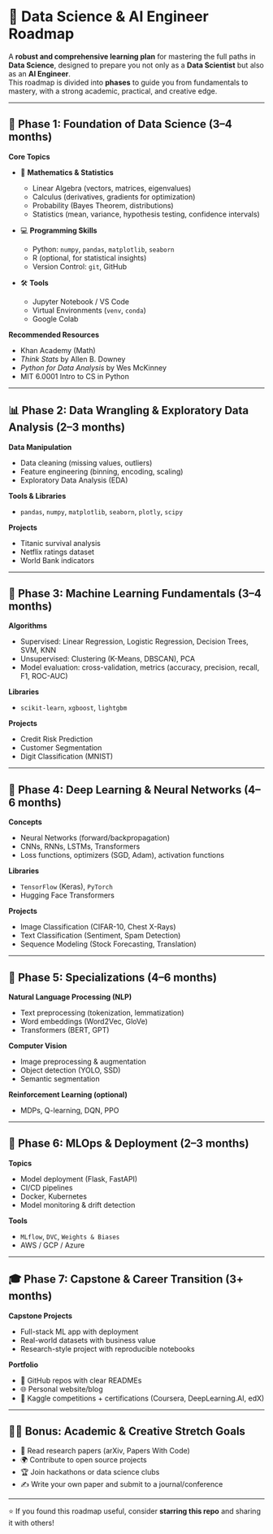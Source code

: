 # 🧭 Data Science & AI Engineer Roadmap

A **robust and comprehensive learning plan** for mastering the full paths in **Data Science**, designed to prepare you not only as a **Data Scientist** but also as an **AI Engineer**.  
This roadmap is divided into **phases** to guide you from fundamentals to mastery, with a strong academic, practical, and creative edge.

---

## 🧠 Phase 1: Foundation of Data Science (3–4 months)

**Core Topics**
- 📐 **Mathematics & Statistics**  
  - Linear Algebra (vectors, matrices, eigenvalues)  
  - Calculus (derivatives, gradients for optimization)  
  - Probability (Bayes Theorem, distributions)  
  - Statistics (mean, variance, hypothesis testing, confidence intervals)  

- 💻 **Programming Skills**  
  - Python: `numpy`, `pandas`, `matplotlib`, `seaborn`  
  - R (optional, for statistical insights)  
  - Version Control: `git`, GitHub  

- 🛠 **Tools**  
  - Jupyter Notebook / VS Code  
  - Virtual Environments (`venv`, `conda`)  
  - Google Colab  

**Recommended Resources**
- Khan Academy (Math)  
- *Think Stats* by Allen B. Downey  
- *Python for Data Analysis* by Wes McKinney  
- MIT 6.0001 Intro to CS in Python  

---

## 📊 Phase 2: Data Wrangling & Exploratory Data Analysis (2–3 months)

**Data Manipulation**
- Data cleaning (missing values, outliers)  
- Feature engineering (binning, encoding, scaling)  
- Exploratory Data Analysis (EDA)  

**Tools & Libraries**
- `pandas`, `numpy`, `matplotlib`, `seaborn`, `plotly`, `scipy`  

**Projects**
- Titanic survival analysis  
- Netflix ratings dataset  
- World Bank indicators  

---

## 🤖 Phase 3: Machine Learning Fundamentals (3–4 months)

**Algorithms**
- Supervised: Linear Regression, Logistic Regression, Decision Trees, SVM, KNN  
- Unsupervised: Clustering (K-Means, DBSCAN), PCA  
- Model evaluation: cross-validation, metrics (accuracy, precision, recall, F1, ROC-AUC)  

**Libraries**
- `scikit-learn`, `xgboost`, `lightgbm`  

**Projects**
- Credit Risk Prediction  
- Customer Segmentation  
- Digit Classification (MNIST)  

---

## 🌌 Phase 4: Deep Learning & Neural Networks (4–6 months)

**Concepts**
- Neural Networks (forward/backpropagation)  
- CNNs, RNNs, LSTMs, Transformers  
- Loss functions, optimizers (SGD, Adam), activation functions  

**Libraries**
- `TensorFlow` (Keras), `PyTorch`  
- Hugging Face Transformers  

**Projects**
- Image Classification (CIFAR-10, Chest X-Rays)  
- Text Classification (Sentiment, Spam Detection)  
- Sequence Modeling (Stock Forecasting, Translation)  

---

## 🧬 Phase 5: Specializations (4–6 months)

**Natural Language Processing (NLP)**  
- Text preprocessing (tokenization, lemmatization)  
- Word embeddings (Word2Vec, GloVe)  
- Transformers (BERT, GPT)  

**Computer Vision**  
- Image preprocessing & augmentation  
- Object detection (YOLO, SSD)  
- Semantic segmentation  

**Reinforcement Learning (optional)**  
- MDPs, Q-learning, DQN, PPO  

---

## 📡 Phase 6: MLOps & Deployment (2–3 months)

**Topics**
- Model deployment (Flask, FastAPI)  
- CI/CD pipelines  
- Docker, Kubernetes  
- Model monitoring & drift detection  

**Tools**
- `MLflow`, `DVC`, `Weights & Biases`  
- AWS / GCP / Azure  

---

## 🎓 Phase 7: Capstone & Career Transition (3+ months)

**Capstone Projects**
- Full-stack ML app with deployment  
- Real-world datasets with business value  
- Research-style project with reproducible notebooks  

**Portfolio**
- 📂 GitHub repos with clear READMEs  
- 🌐 Personal website/blog  
- 🏅 Kaggle competitions + certifications (Coursera, DeepLearning.AI, edX)  

---

## 🧑‍🔬 Bonus: Academic & Creative Stretch Goals

- 📄 Read research papers (arXiv, Papers With Code)  
- 🌍 Contribute to open source projects  
- 🏆 Join hackathons or data science clubs  
- ✍️ Write your own paper and submit to a journal/conference  

---

⭐️ If you found this roadmap useful, consider **starring this repo** and sharing it with others!
